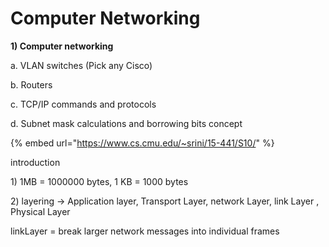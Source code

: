 # Computer Networking

**1\) Computer networking**

a. VLAN switches \(Pick any Cisco\)

b. Routers

c. TCP/IP commands and protocols

d. Subnet mask calculations and borrowing bits concept

{% embed url="https://www.cs.cmu.edu/~srini/15-441/S10/" %}

introduction 

1\) 1MB = 1000000 bytes, 1 KB = 1000 bytes

2\) layering -&gt; Application layer, Transport Layer, network Layer, link Layer , Physical Layer

linkLayer = break larger network messages into individual frames



